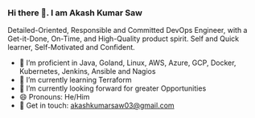 ### Hi there 👋. I am Akash Kumar Saw ###

Detailed-Oriented, Responsible and Committed DevOps Engineer, with a Get-it-Done, On-Time, and High-Quality product spirit. Self and Quick learner, Self-Motivated and Confident.

- 🔭 I’m proficient in Java, Goland, Linux, AWS, Azure, GCP, Docker, Kubernetes, Jenkins, Ansible and Nagios
- 🌱 I’m currently learning Terraform
- 🤔 I’m currently looking forward for greater Opportunities
- 😄 Pronouns: He/Him
- 💬 Get in touch: akashkumarsaw03@gmail.com
